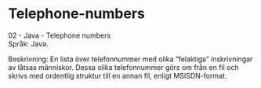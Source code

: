 # Telephone-numbers

02 -  Java - Telephone numbers<br />
Språk: Java.

Beskrivning: En lista över telefonnummer med olika “felaktiga” inskrivningar av låtsas
människor. Dessa olika telefonnummer görs om från en fil och skrivs med ordentlig struktur till
en annan fil, enligt MSISDN-format.
